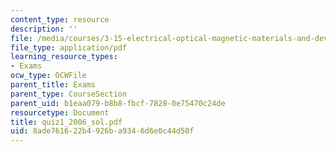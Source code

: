 ```yaml
---
content_type: resource
description: ''
file: /media/courses/3-15-electrical-optical-magnetic-materials-and-devices-fall-2006/8ade761622b4926ba9346d6e0c44d50f_quiz1_2006_sol.pdf
file_type: application/pdf
learning_resource_types:
- Exams
ocw_type: OCWFile
parent_title: Exams
parent_type: CourseSection
parent_uid: b1eaa079-b8b8-fbcf-7828-0e75470c24de
resourcetype: Document
title: quiz1_2006_sol.pdf
uid: 8ade7616-22b4-926b-a934-6d6e0c44d50f
---
```

